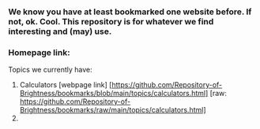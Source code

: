 ### We know you have at least bookmarked one website before. If not, ok. Cool. This repository is for whatever we find interesting and (may) use.

### Homepage link:

Topics we currently have:

1. Calculators [webpage link] [https://github.com/Repository-of-Brightness/bookmarks/blob/main/topics/calculators.html] [raw: https://github.com/Repository-of-Brightness/bookmarks/raw/main/topics/calculators.html]
2.
